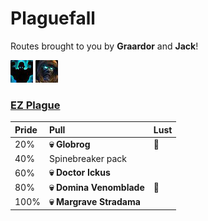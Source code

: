 # Plaguefall

Routes brought to you by **Graardor** and **Jack**!



![Fortified](../__media/fortified.png) ![Tyrannical](../__media/tyrannical.png)

### [EZ Plague](https://raw.githubusercontent.com/holicron/Routes/main/Plaguefall/EZ%20Plague.txt)

| Pride | Pull | Lust |
| :-- | :-- | :-- |
| 20%  | **💀 Globrog** | 💢 |
| 40% | Spinebreaker pack | |
| 60%  | **💀 Doctor Ickus** | |
| 80%  | **💀 Domina Venomblade** | 💢 |
| 100% | **💀 Margrave Stradama** |  |

